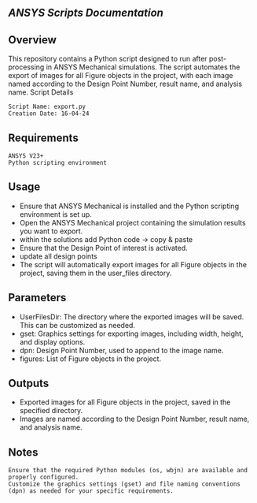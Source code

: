 ***ANSYS Scripts Documentation***
--------------

**Overview**
--------------

This repository contains a Python script designed to run after post-processing in ANSYS Mechanical simulations. The script automates the export of images for all Figure objects in the project, with each image named according to the Design Point Number, result name, and analysis name.
Script Details

    Script Name: export.py
    Creation Date: 16-04-24

**Requirements**
--------------

    ANSYS V23+
    Python scripting environment

**Usage**
--------------

   - Ensure that ANSYS Mechanical is installed and the Python scripting environment is set up.
   - Open the ANSYS Mechanical project containing the simulation results you want to export.
   - within the solutions add Python code -> copy & paste
   - Ensure that the Design Point of interest is activated.
   - update all design points
   - The script will automatically export images for all Figure objects in the project, saving them in the user_files directory.

**Parameters**
--------------

   - UserFilesDir: The directory where the exported images will be saved. This can be customized as needed.
   - gset: Graphics settings for exporting images, including width, height, and display options.
   - dpn: Design Point Number, used to append to the image name.
   - figures: List of Figure objects in the project.

**Outputs**
--------------

   - Exported images for all Figure objects in the project, saved in the specified directory.
   - Images are named according to the Design Point Number, result name, and analysis name.

**Notes**
--------------

    Ensure that the required Python modules (os, wbjn) are available and properly configured.
    Customize the graphics settings (gset) and file naming conventions (dpn) as needed for your specific requirements.

